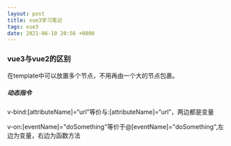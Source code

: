 ```yaml
---
layout: post
title: vue3学习笔记
tags: vue3
date: 2021-06-10 20:56 +0800
---
```


### vue3与vue2的区别

在template中可以放置多个节点，不用再由一个大的节点包裹。

##### 动态指令

v-bind:[attributeName]=“url”等价与:[attributeName]=“url”，两边都是变量

v-on:[eventName]="doSomething"等价于@[eventName]="doSomething",左边为变量，右边为函数方法
